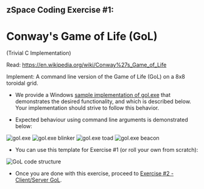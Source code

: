 ## zSpace Coding Exercise #1:

# Conway's Game of Life (GoL)
(Trivial C Implementation)

Read: https://en.wikipedia.org/wiki/Conway%27s_Game_of_Life

Implement: A command line version of the Game of Life (GoL) on a 8x8 toroidal grid.

* We provide a Windows [sample implementation of gol.exe](https://github.com/zspace/system.software.interview.gol.public/tree/master/bin) that demonstrates the desired functionality, and which is described below.  Your implementation should strive to follow this behavior.

* Expected behaviour using command line arguments is demonstrated below:

![gol.exe](https://raw.githubusercontent.com/zspace/system.software.interview.gol.public/master/gol/gol.random.png)
![gol.exe blinker](https://raw.githubusercontent.com/zspace/system.software.interview.gol.public/master/gol/gol.blinker.png)
![gol.exe toad](https://raw.githubusercontent.com/zspace/system.software.interview.gol.public/master/gol/gol.toad.png)
![gol.exe beacon](https://raw.githubusercontent.com/zspace/system.software.interview.gol.public/master/gol/gol.beacon.png)

* You can use this template for Exercise #1 (or roll your own from scratch):

![GoL code structure](https://github.com/zspace/system.software.interview.gol.public/blob/master/gol/gol.c.fill-the-blanks.png)

* Once you are done with this exercise, proceed to [Exercise #2 - Client/Server GoL](https://github.com/zspace/system.software.interview.gol.public/blob/master/GOL-client-server.md).
